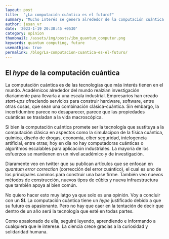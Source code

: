 ```yaml
---
layout: post
title:  "¿La computación cuántica es el futuro?"
summary: "Mucho interés se genera alrededor de la computación cuántica pero, ¿está justificado?"
author: jesan_vr
date: '2023-1-19 20:30:45 +0530'
category: opinion
thumbnail: /assets/img/posts/ibm_quantum_computer.png
keywords: quantum computing, future
usemathjax: true
permalink: /blog/La-computacion-cuantica-es-el-futuro/
---
```


## El *hype* de la computación cuántica

La computación cuántica es de las tecnologías que más interés tienen en el mundo. Académicos alrededor del mundo realzian investigación diariamente para llevarla a una escala industrial. Empresarios han creado *start-ups* ofreciendo servicios para construir hardware, software, entre otras cosas, que sean una combinación clásica-cuántica. Sin embargo, la incertidumbre parece no desaparecer, parece que las propiedades cuánticas se trasladan a la vida macroscópica.

Si bien la computación cuántica promete ser la tecnología que sustituya a la computación clásica en aspectos como la simulacipon de la física cuántica, química, diseño de drogas, economía, cíber seguridad, intelogencia artificial, entre otras; hoy en día no hay computadoras cuánticas o algoritmos escalables para aplicación industriales. La mayoría de los esfuerzos se mantienen en un nivel académico y de investigación.

Diaramente veo en twitter que su publican artículos que se enfocan en *quantum error correction* (corrección del error cuántico), el cual es uno de los principales caminos para construir una base firme. También veo nuevos métodos de construcción, nuevos tipos de cúbits y nueva infraestructura que también apoya al bien común.

No quiero hacer esto muy latgo ya que solo es una opinión. Voy a concluir con  un **SI**. La computación cuántica tiene un *hype* justificado debido a que su futuro es apasionante. Pero no hay que caer en la tentación de decir que dentro de un año será la tecnología que esté en todas partes.

Como apasionado de ella, seguiré leyendo, aprendiendo e informando a cualquiera que le interese. La ciencia crece gracias a la curiosidad y solidaridad humana.
